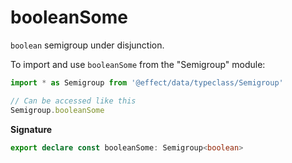 # booleanSome

`boolean` semigroup under disjunction.

To import and use `booleanSome` from the "Semigroup" module:

```ts
import * as Semigroup from '@effect/data/typeclass/Semigroup'

// Can be accessed like this
Semigroup.booleanSome
```

**Signature**

```ts
export declare const booleanSome: Semigroup<boolean>
```
